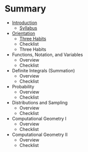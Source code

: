 # Summary

* [Introduction](README.md)
   * [Syllabus](syllabus.md)
* [Orientation](chapter1.md)
   * [Three Habits](three_habits.md)
   * Checklist
   * Three Habits
* Functions, Notation, and Variables
   * Overview
   * Checklist
* Definite Integrals (Summation)
   * Overview
   * Checklist
* Probability
   * Overview
   * Checklist
* Distributions and Sampling
   * Overview
   * Checklist
* Computational Geometry I
   * Overview
   * Checklist
* Computational Geometry II
   * Overview
   * Checklist

